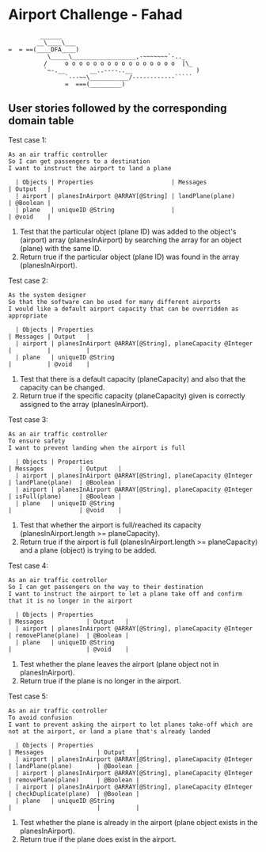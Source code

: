 Airport Challenge - Fahad
=================

```
         ______
        __\____\___
=  = ==(____DFA____)
           \_____\__________________,-~~~~~~~`-.._
          /     o o o o o o o o o o o o o o o o  |\_
          `~-.__       __..----..__                  )
                `---~~\___________/------------`````
                =  ===(_________)
```

User stories followed by the corresponding domain table
---------


Test case 1:
```
As an air traffic controller
So I can get passengers to a destination
I want to instruct the airport to land a plane
```
      | Objects | Properties                      | Messages                   | Output   |
      | airport | planesInAirport @ARRAY[@String] | landPlane(plane)           | @Boolean |
      | plane   | uniqueID @String                |                            | @void    |

1. Test that the particular object (plane ID) was added to the object's (airport) array (planesInAirport) by searching the array for an object (plane) with the same ID.
2. Return true if the particular object (plane ID) was found in the array (planesInAirport).


Test case 2:
```
As the system designer
So that the software can be used for many different airports
I would like a default airport capacity that can be overridden as appropriate
```
      | Objects | Properties                                              | Messages | Output   |
      | airport | planesInAirport @ARRAY[@String], planeCapacity @Integer |          |          |
      | plane   | uniqueID @String                                        |          | @void    |

1. Test that there is a default capacity (planeCapacity) and also that the capacity can be changed.
2. Return true if the specific capacity (planeCapacity) given is correctly assigned to the array (planesInAirport).


Test case 3:
```
As an air traffic controller
To ensure safety
I want to prevent landing when the airport is full
```
      | Objects | Properties                                              | Messages          | Output   |
      | airport | planesInAirport @ARRAY[@String], planeCapacity @Integer | landPlane(plane)  | @Boolean |
      | airport | planesInAirport @ARRAY[@String], planeCapacity @Integer | isFull(plane)     | @Boolean |
      | plane   | uniqueID @String                                        |                   | @void    |

1. Test that whether the airport is full/reached its capacity (planesInAirport.length >= planeCapacity).
2. Return true if the airport is full (planesInAirport.length >= planeCapacity) and a plane (object) is trying to be added.


Test case 4:
```
As an air traffic controller
So I can get passengers on the way to their destination
I want to instruct the airport to let a plane take off and confirm that it is no longer in the airport
```
      | Objects | Properties                                              | Messages            | Output   |
      | airport | planesInAirport @ARRAY[@String], planeCapacity @Integer | removePlane(plane)  | @Boolean |
      | plane   | uniqueID @String                                        |                     | @void    |

1. Test whether the plane leaves the airport (plane object not in planesInAirport).
2. Return true if the plane is no longer in the airport.


Test case 5:
```
As an air traffic controller
To avoid confusion
I want to prevent asking the airport to let planes take-off which are not at the airport, or land a plane that's already landed
```
      | Objects | Properties                                              | Messages               | Output   |
      | airport | planesInAirport @ARRAY[@String], planeCapacity @Integer | landPlane(plane)       | @Boolean |
      | airport | planesInAirport @ARRAY[@String], planeCapacity @Integer | removePlane(plane)     | @Boolean |
      | airport | planesInAirport @ARRAY[@String], planeCapacity @Integer | checkDuplicate(plane)  | @Boolean |
      | plane   | uniqueID @String                                        |                        |          | 
      
1. Test whether the plane is already in the airport (plane object exists in the planesInAirport).
2. Return true if the plane does exist in the airport.